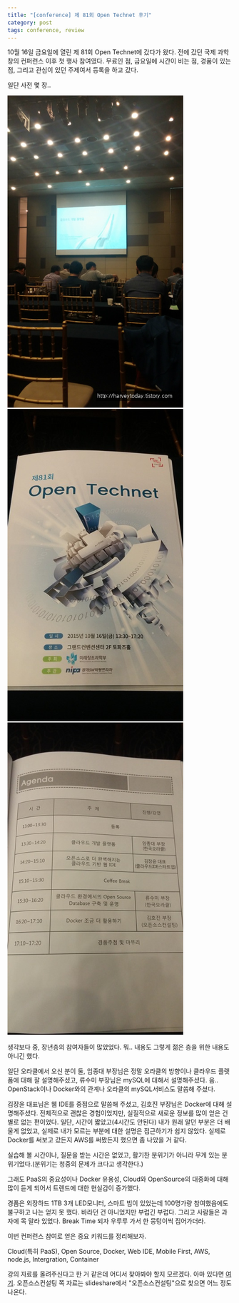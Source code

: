 ```yaml
---
title: "[conference] 제 81회 Open Technet 후기"
category: post
tags: conference, review
---
```


10월 16일 금요일에 열린 제 81회 Open Technet에 갔다가 왔다. 전에 갔던 국제 과학 창의 컨퍼런스 이후 첫 행사 참여였다. 무료인 점, 금요일에 시간이 비는 점, 경품이 있는 점, 그리고 관심이 있던 주제여서 등록을 하고 갔다.

일단 사전 몇 장..

![컨퍼런스 사진1](/images/2015-10-17/01.jpg)  
![컨퍼런스 사진2](/images/2015-10-17/02.jpg)  
![컨퍼런스 사진3](/images/2015-10-17/03.jpg)  

생각보다 중, 장년층의 참여자들이 많았었다. 뭐.. 내용도 그렇게 젊은 층을 위한 내용도 아니긴 했다.

일단 오라클에서 오신 분이 둘, 임종대 부장님은 정말 오라클의 방향이나 클라우드 플랫폼에 대해 잘 설명해주셨고, 류수미 부장님은 mySQL에 대해서 설명해주셨다. 음.. OpenStack이나 Docker와의 관계나 오라클의 mySQL서비스도 말씀해 주셨다.

김장윤 대표님은 웹 IDE를 중점으로 말씀해 주셨고, 김호진 부장님은 Docker에 대해 설명해주셨다. 전체적으로 괜찮은 경험이었지만, 실질적으로 새로운 정보를 많이 얻은 건 별로 없는 편이었다. 일단, 시간이 짧았고(4시간도 안된다) 내가 원래 알던 부분은 더 배울게 없었고, 실제로 내가 모르는 부분에 대한 설명은 접근하기가 쉽지 않았다. 실제로 Docker를 써보고 갔든지 AWS를 써봤든지 했으면 좀 나았을 거 같다.

실습해 볼 시간이나, 질문을 받는 시간은 없었고, 활기찬 분위기가 아니라 무게 있는 분위기었다.(분위기는 청중의 문제가 크다고 생각한다.)

그래도 PaaS의 중요성이나 Docker 유용성, Cloud와 OpenSource의 대중화에 대해 많이 듣게 되어서 트렌드에 대한 현실감이 증가했다.


경품은 외장하드 1TB 3개 LED모니터, 스마트 빔이 있었는데 100명가량 참여했음에도 불구하고 나는 얻지 못 했다. 바라던 건 아니었지만 부럽긴 부럽다. 그리고 사람들은 과자에 목 말라 있었다. Break Time 되자 우루루 가서 한 뭉텅이씩 집어가더라.


이번 컨퍼런스 참여로 얻은 중요 키워드를 정리해보자.


Cloud(특히 PaaS), Open Source, Docker, Web IDE, Mobile First, AWS, node.js, Intergration, Container

강의 자료를 올려주신다고 한 거 같은데 어디서 찾아봐야 할지 모르겠다. 아마 있다면 [여기](http://www.oss.kr/). 오픈소스컨설팅 쪽 자료는 slideshare에서 "오픈소스컨설팅"으로 찾으면 어느 정도 나온다.
